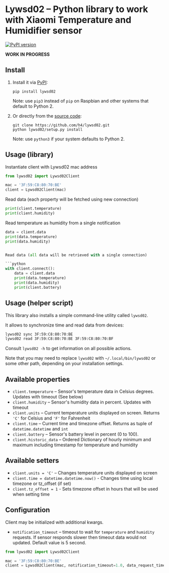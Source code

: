 # Lywsd02 – Python library to work with Xiaomi Temperature and Humidifier sensor

[![PyPI version](https://badge.fury.io/py/lywsd02.svg)](https://pypi.org/project/lywsd02/)

**WORK IN PROGRESS**

## Install

1. Install it via [PyPI](https://pypi.org/project/lywsd02/):

    ```
    pip install lywsd02
    ```

    Note: use `pip3` instead of `pip` on Raspbian and other systems that default to Python 2.

2. Or directly from the [source code](https://github.com/h4/lywsd02):

    ```
    git clone https://github.com/h4/lywsd02.git
    python lywsd02/setup.py install
    ```

    Note: use `python3` if your system defaults to Python 2.

## Usage (library)

Instantiate client with Lywsd02 mac address

```python
from lywsd02 import Lywsd02Client

mac = '3F:59:C8:80:70:BE'
client = Lywsd02Client(mac)
```

Read data (each property will be fetched using new connection)

```python
print(client.temperature)
print(client.humidity)
```

Read temperature as humidity from a single notification

```python
data = client.data
print(data.temperature)
print(data.humidity)


Read data (all data will be retrieved with a single connection)

```python
with client.connect():
    data = client.data
    print(data.temperature)
    print(data.humidity)
    print(client.battery)
```

## Usage (helper script)

This library also installs a simple command-line utility called `lywsd02`.

It allows to synchronize time and read data from devices:

```bash
lywsd02 sync 3F:59:C8:80:70:BE
lywsd02 read 3F:59:C8:80:70:BE 3F:59:C8:80:70:BF
```

Consult `lywsd02 -h` to get information on all possible actions.

Note that you may need to replace `lywsd02` with `~/.local/bin/lywsd02` or some other path, depending on your installation settings.

## Available properties

* `client.temperature` – Sensor's temperature data in Celsius degrees. Updates with timeout (See below)
* `client.humidity` – Sensor's humidity data in percent. Updates with timeout
* `client.units` – Current temperature units displayed on screen. Returns `'C'` for Celsius and `'F'` for Fahrenheit
* `client.time` – Current time and timezone offset. Returns as tuple of `datetime.datetime` and `int`
* `client.battery` – Sensor's battery level in percent (0 to 100).
* `client.historic_data` – Ordered Dictionary of hourly minimum and maximum including timestamp for temperature and humidity

## Available setters

* `client.units = 'C'` – Changes temperature units displayed on screen
* `client.time = datetime.datetime.now()` - Changes time using local timezone or tz_offset (if set)
* `client.tz_offset = 1` - Sets timezone offset in hours that will be used when setting time

## Configuration

Client may be initialized with additional kwargs.

* `notification_timeout` – timeout to wait for `temperature` and `humidity` requests. If sensor responds slower
then timeout data would not updated. Default value is 5 second.

```python
from lywsd02 import Lywsd02Client

mac = '3F:59:C8:80:70:BE'
client = Lywsd02Client(mac, notification_timeout=1.0, data_request_timeout=30.0)
```
